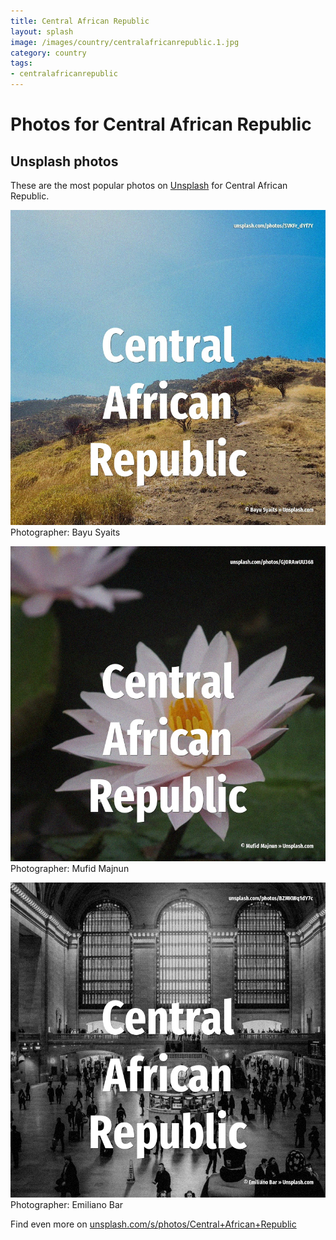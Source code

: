 ```yaml
---
title: Central African Republic
layout: splash
image: /images/country/centralafricanrepublic.1.jpg
category: country
tags:
- centralafricanrepublic
---
```

# Photos for Central African Republic
 
## Unsplash photos
These are the most popular photos on [Unsplash](https://unsplash.com) for Central African Republic.
 
![Central African Republic](/images/country/centralafricanrepublic.1.jpg)
Photographer:  Bayu Syaits
 
![Central African Republic](/images/country/centralafricanrepublic.2.jpg)
Photographer:  Mufid Majnun
 
![Central African Republic](/images/country/centralafricanrepublic.3.jpg)
Photographer:  Emiliano Bar
 
Find even more on [unsplash.com/s/photos/Central+African+Republic](https://unsplash.com/s/photos/Central+African+Republic)
 
